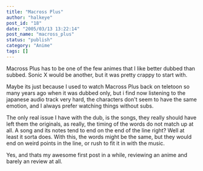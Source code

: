 ```yaml
---
title: "Macross Plus"
author: "halkeye"
post_id: "18"
date: "2005/03/13 13:22:14"
post_name: "macross_plus"
status: "publish"
category: "Anime"
tags: []
---
```


Macross Plus has to be one of the few animes that I like better dubbed than subbed. Sonic X would be another, but it was pretty crappy to start with.

Maybe its just because I used to watch Macross Plus back on teletoon so many years ago when it was dubbed only, but i find now listening to the japanese audio track very hard, the characters don't seem to have the same emotion, and I always prefer watching things without subs.

The only real issue I have with the dub, is the songs, they really should have left them the originals, as really, the timing of the words do not match up at all. A song and its notes tend to end on the end of the line right? Well at least it sorta does. With this, the words might be the same, but they would end on weird points in the line, or rush to fit it in with the music.

Yes, and thats my awesome first post in a while, reviewing an anime and barely an review at all.